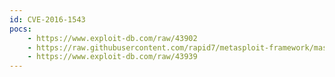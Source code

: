 ```yaml
---
id: CVE-2016-1543
pocs:
    - https://www.exploit-db.com/raw/43902
    - https://raw.githubusercontent.com/rapid7/metasploit-framework/master/modules/exploits/multi/misc/bmc_server_automation_rscd_nsh_rce.rb
    - https://www.exploit-db.com/raw/43939
---
```

